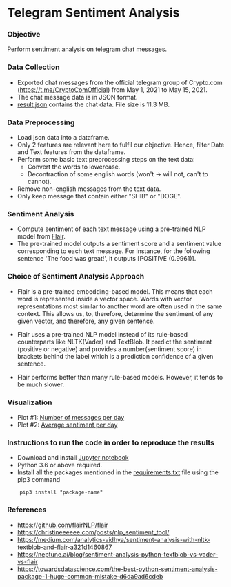 # Telegram Sentiment Analysis

### Objective
Perform sentiment analysis on telegram chat messages.

### Data Collection
- Exported chat messages from the official telegram group of Crypto.com (https://t.me/CryptoComOfficial) from May 1, 2021 to May 15, 2021.
- The chat message data is in JSON format.
- [result.json](https://github.com/imamitsingh/Telegram-Sentiment-Analysis/blob/main/result.json) contains the chat data. File size is 11.3 MB.

### Data Preprocessing 
- Load json data into a dataframe.
- Only 2 features are relevant here to fulfil our objective. Hence, filter Date and Text features from the dataframe.
- Perform some basic text preprocessing steps on the text data:
	- Convert the words to lowercase.
	- Decontraction of some english words (won't -> will not, can't to cannot).
- Remove non-english messages from the text data.
- Only keep message that contain either "SHIB" or "DOGE".


### Sentiment Analysis
- Compute sentiment of each text message using a pre-trained NLP model from [Flair](https://github.com/flairNLP/flair).
- The pre-trained model outputs a sentiment score and a sentiment value corresponding to each text message. For instance, for the following sentence 'The food was great!', it outputs [POSITIVE (0.9961)].

### Choice of Sentiment Analysis Approach
- Flair is a pre-trained embedding-based model. This means that each word is represented inside a vector space. Words with vector representations most similar to another word are often used in the same context. This allows us, to, therefore, determine the sentiment of any given vector, and therefore, any given sentence. 

- Flair uses a pre-trained NLP model instead of its rule-based counterparts like NLTK(Vader) and TextBlob. It predict the sentiment (positive or negative) and provides a number(sentiment score) in brackets behind the label which is a prediction confidence of a given sentence.

- Flair performs better than many rule-based models. However, it tends to be much slower.

### Visualization
- Plot #1: [Number of messages per day](https://github.com/imamitsingh/Telegram-Sentiment-Analysis/blob/main/Plot_1_Messages_per_day.png)
- Plot #2: [Average sentiment per day](https://github.com/imamitsingh/Telegram-Sentiment-Analysis/blob/main/Plot_2_Avg_sentiment_per_day.png)

### Instructions to run the code in order to reproduce the results
- Download and install [Jupyter notebook](https://jupyter.org/install)
- Python 3.6 or above required.
- Install all the packages mentioned in the [requirements.txt](https://github.com/imamitsingh/Telegram-Sentiment-Analysis/blob/main/requirements.txt) file using the pip3 command
```
    pip3 install "package-name"
```


### References
- https://github.com/flairNLP/flair
- https://christineeeeee.com/posts/nlp_sentiment_tool/
- https://medium.com/analytics-vidhya/sentiment-analysis-with-nltk-textblob-and-flair-a321d1460867
- https://neptune.ai/blog/sentiment-analysis-python-textblob-vs-vader-vs-flair
- https://towardsdatascience.com/the-best-python-sentiment-analysis-package-1-huge-common-mistake-d6da9ad6cdeb




